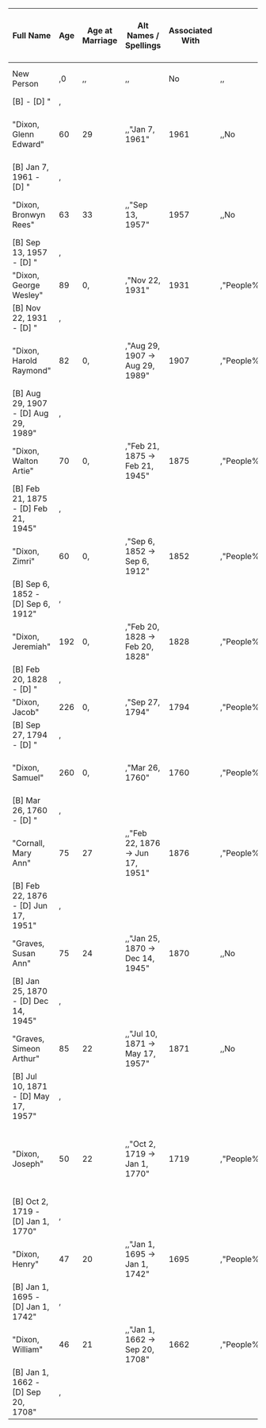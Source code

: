 ﻿Full Name|Age|Age at Marriage|Alt Names / Spellings|Associated With|Birth / Death|Birth Year|Brief Biography|Children|Dates Approx.|Death|Death Year|Display Name|Family Group|Gender|Images|Library|Marriage|Nickname|Notable Figure|Notes|Parents|Place of Birth|Place of Death / Burial|Siblings|Siblings (Rollup)|Spouse|Summary|Tags|Title
-|-|-|-|-|-|-|-|-|-|-|-|-|-|-|-|-|-|-|-|-|-|-|-|-|-|-|-|-|-|
New Person|,0|,,|,,|No|,,|,,|,,|No|,,|,,|,"New Person () ( yrs)
[B]  - [D] "|,
"Dixon, Glenn Edward"|60|29|,,"Jan 7, 1961"|1961|,,No|,,Glenn Dixon|,M|../People%20ae6786e7cbaa40f198dbfef4d61c3175/avatar-cdmx.jpeg|[[Birth Certificate for Glenn Dixon]]|[[Marriage License for Glenn and Bronwyn Dixon]]|"Sep 22, 1990"|,Yes|,"People%2073aa5fca75344f819679151511b770a7/Dixon|[[ George Wesley]]|"Fort Worth, Tarrant, Texas, USA"|,,1|"People%2073aa5fca75344f819679151511b770a7/Dixon|[[ Bronwyn Rees]]|"Dixon, Glenn Edward (M) (60 yrs)
[B] Jan 7, 1961 - [D] "|,
"Dixon, Bronwyn Rees"|63|33|,,"Sep 13, 1957"|1957|,,No|,,Bronwyn Rees|,F|,[[Marriage License for Glenn and Bronwyn Dixon]]|"Sep 22, 1990"|,No|,,"Dallas, Dallas, Texas, USA"|,,|"People%2073aa5fca75344f819679151511b770a7/Dixon|[[ Glenn Edward]]|"Dixon, Bronwyn Rees (F) (63 yrs)
[B] Sep 13, 1957 - [D] "|,
"Dixon, George Wesley"|89|0,|,"Nov 22, 1931"|1931|,"People%2073aa5fca75344f819679151511b770a7/Dixon|[[ Glenn Edward]]|No|,,George Dixon|,M|,,|,Yes|,"People%2073aa5fca75344f819679151511b770a7/Dixon|[[ Harold Raymond]]|"Spring Grove, Des Moines, Iowa, USA"|,,1|,"Dixon, George Wesley (M) (89 yrs)
[B] Nov 22, 1931 - [D] "|,
"Dixon, Harold Raymond"|82|0,|,"Aug 29, 1907 → Aug 29, 1989"|1907|,"People%2073aa5fca75344f819679151511b770a7/Dixon|[[ George Wesley]]|No|"Aug 29, 1989"|1989|Harold Dixon|,M|,[[Birth Certificate for Harold Dixon]]|[[Death Certificate for Harold Dixon]]|,,Yes|,"People%2073aa5fca75344f819679151511b770a7/Dixon|[[ Walton Artie]], People%2073aa5fca75344f819679151511b770a7/Cornall|[[ Mary Ann]]|"Essex Township, Stark, Illinois, USA"|,,1|,"Dixon, Harold Raymond (M) (82 yrs)
[B] Aug 29, 1907 - [D] Aug 29, 1989"|,
"Dixon, Walton Artie"|70|0,|,"Feb 21, 1875 → Feb 21, 1945"|1875|,"People%2073aa5fca75344f819679151511b770a7/Dixon|[[ Harold Raymond]]|No|"Feb 21, 1945"|1945|W. A. Dixon|,M|,[[Obituary for Walton Artie Dixon]]|,,Yes|,"People%2073aa5fca75344f819679151511b770a7/Dixon|[[ Zimri]]|"Essex Township, Stark, Illinois, USA"|,,1|,"Dixon, Walton Artie (M) (70 yrs)
[B] Feb 21, 1875 - [D] Feb 21, 1945"|,
"Dixon, Zimri"|60|0,|,"Sep 6, 1852 → Sep 6, 1912"|1852|,"People%2073aa5fca75344f819679151511b770a7/Dixon|[[ Walton Artie]]|No|"Sep 6, 1912"|1912|Zimri Dixon|,M|,[[Death Certificate for Zimri Dixon]]|,,Yes|,"People%2073aa5fca75344f819679151511b770a7/Dixon|[[ Jeremiah]]|"Ross, Ohio, USA"|,,1|,"Dixon, Zimri (M) (60 yrs)
[B] Sep 6, 1852 - [D] Sep 6, 1912"|,
"Dixon, Jeremiah"|192|0,|,"Feb 20, 1828 → Feb 20, 1828"|1828|,"People%2073aa5fca75344f819679151511b770a7/Dixon|[[ Zimri]]|No|,,Jeremiah Dixon|,M|,[[Tombstone for Jeremiah Dixon]]|,,Yes|,"People%2073aa5fca75344f819679151511b770a7/Dixon|[[ Jacob]]|"Vinton, Ohio, USA"|,,1|,"Dixon, Jeremiah (M) (192 yrs)
[B] Feb 20, 1828 - [D] "|,
"Dixon, Jacob"|226|0,|,"Sep 27, 1794"|1794|,"People%2073aa5fca75344f819679151511b770a7/Dixon|[[ Jeremiah]]|No|,,Jacob Dixon|,M|,,|,Yes|,"People%2073aa5fca75344f819679151511b770a7/Dixon|[[ Samuel]]|"Chatham, North Carolina, USA"|,,1|,"Dixon, Jacob (M) (226 yrs)
[B] Sep 27, 1794 - [D] "|,
"Dixon, Samuel"|260|0,|,"Mar 26, 1760"|1760|,"People%2073aa5fca75344f819679151511b770a7/Dixon|[[ Jacob]]|No|,,Samuel Dixon|,M|,[[Joseph Dixon Family Meeting Minutes]]|,,Yes|,"People%2073aa5fca75344f819679151511b770a7/Dixon|[[ Joseph]]|"Chester, Pennsylvania, USA"|,,1|,"Dixon, Samuel (M) (260 yrs)
[B] Mar 26, 1760 - [D] "|,
"Cornall, Mary Ann"|75|27|,,"Feb 22, 1876 → Jun 17, 1951"|1876|,"People%2073aa5fca75344f819679151511b770a7/Dixon|[[ Harold Raymond]]|No|"Jun 17, 1951"|1951|Mary Ann Cornall|,F|,,"Sep 17, 1903"|,No|,,"Illinois, USA"|"Wyoming, Illinois, USA"|,,"People%2073aa5fca75344f819679151511b770a7/Dixon|[[ Walton Artie]]|"Cornall, Mary Ann (F) (75 yrs)
[B] Feb 22, 1876 - [D] Jun 17, 1951"|,
"Graves, Susan Ann"|75|24|,,"Jan 25, 1870 → Dec 14, 1945"|1870|,,No|"Dec 14, 1945"|1945|Susan Ann Graves|,F|,,"Feb 22, 1894"|,No|,,"Peoria County, Illinois, USA"|"Stark County, Illinois, USA"|"People%2073aa5fca75344f819679151511b770a7/Cornall|[[ Mary Ann]]|,,"Graves, Susan Ann (F) (75 yrs)
[B] Jan 25, 1870 - [D] Dec 14, 1945"|,
"Graves, Simeon Arthur"|85|22|,,"Jul 10, 1871 → May 17, 1957"|1871|,,No|"May 17, 1957"|1957|Simeon Arthur Graves|,M|,,"Feb 22, 1894"|,No|,,"Stark County, Illinois, USA"|"Peoria, Peoria County, Illinois, USA"|,,"People%2073aa5fca75344f819679151511b770a7/Graves|[[ Susan Ann]]|"Graves, Simeon Arthur (M) (85 yrs)
[B] Jul 10, 1871 - [D] May 17, 1957"|,
"Dixon, Joseph"|50|22|,,"Oct 2, 1719 → Jan 1, 1770"|1719|,"People%2073aa5fca75344f819679151511b770a7/Dixon|[[ Samuel]]|No|"Jan 1, 1770"|1770|Joseph Dixon|,M|,[[Joseph Dixon Family Meeting Minutes]]|"Sep 25, 1742"|,Yes|,"People%2073aa5fca75344f819679151511b770a7/Dixon|[[ Henry]]|"Mill Creek Hundred, New Castle County, Delaware, USA"|"Lick Creek, Orange County, North Carolina, USA"|,1|,"Dixon, Joseph (M) (50 yrs)
[B] Oct 2, 1719 - [D] Jan 1, 1770"|,
"Dixon, Henry"|47|20|,,"Jan 1, 1695 → Jan 1, 1742"|1695|,"People%2073aa5fca75344f819679151511b770a7/Dixon|[[ Joseph]]|No|"Jan 1, 1742"|1742|Henry Dixon|,M|,,"Apr 25, 1715"|,Yes|,"People%2073aa5fca75344f819679151511b770a7/Dixon|[[ William]]|"New Castle, Delaware, USA"|"Mill Creek Hundred, New Castle County, Delaware, USA"|,1|,"Dixon, Henry (M) (47 yrs)
[B] Jan 1, 1695 - [D] Jan 1, 1742"|,
"Dixon, William"|46|21|,,"Jan 1, 1662 → Sep 20, 1708"|1662|,"People%2073aa5fca75344f819679151511b770a7/Dixon|[[ Henry]]|No|"Sep 20, 1708"|1708|William Dixon|,M|,,"Mar 4, 1683"|,Yes|,,"Sego Parish, County Armaugh, Ireland"|"Christiana Hundred, New Castle County, Delaware"|,,|"Dixon, William (M) (46 yrs)
[B] Jan 1, 1662 - [D] Sep 20, 1708"|,